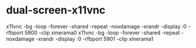 # dual-screen-x11vnc

x11vnc -bg -loop -forever -shared -repeat -noxdamage -xrandr -display :0 -rfbport 5900 -clip xinerama0
x11vnc -bg -loop -forever -shared -repeat -noxdamage -xrandr -display :0 -rfbport 5901 -clip xinerama1
